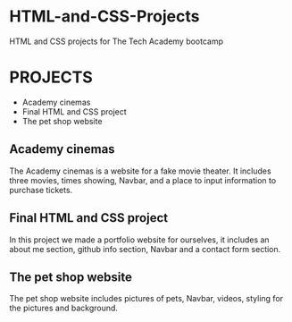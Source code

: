 # HTML-and-CSS-Projects
HTML and CSS projects for The Tech Academy bootcamp

# PROJECTS

- Academy cinemas
- Final HTML and CSS project
- The pet shop website

## Academy cinemas

The Academy cinemas is a website for a fake movie theater. It includes three movies, times showing, Navbar, and a place to input information to purchase tickets.

## Final HTML and CSS project

In this project we made a portfolio website for ourselves, it includes an about me section, github info section, Navbar and a contact form section.

## The pet shop website

The pet shop website includes pictures of pets, Navbar, videos, styling for the pictures and background. 
